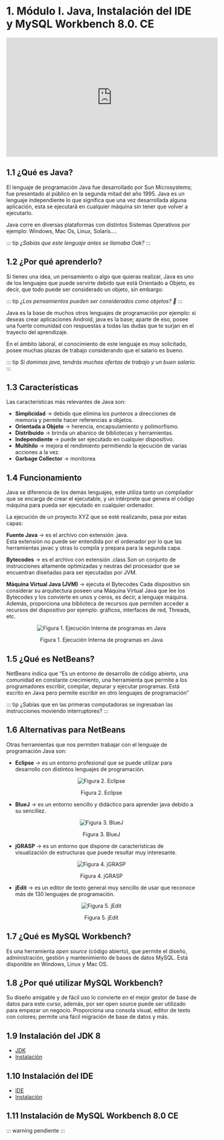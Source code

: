 # 1. Módulo I. Java, Instalación del IDE y MySQL Workbench 8.0. CE

<div style="text-align:center;">
<iframe width="560" height="315" src="https://www.youtube.com/embed/-EzXoY1Deg0" frameborder="0" allow="autoplay; encrypted-media" allowfullscreen></iframe>
</div>

## 1.1 ¿Qué es Java?

El lenguaje de programación Java fue desarrollado por Sun Microsystems; fue presentado al público en la segunda mitad del año 1995. Java es un lenguaje independiente lo que significa que una vez desarrollada alguna aplicación, esta se ejecutará en cualquier máquina sin tener que volver a ejecutarlo.

Java corre en diversas plataformas con distintos Sistemas Operativos por ejemplo: Windows, Mac Os, Linux, Solaris....

::: tip
*¿Sabías que este lenguaje antes se llamaba Oak?*
:::

## 1.2 ¿Por qué aprenderlo?

Si tienes una idea, un pensamiento o algo que quieras realizar, Java es uno de los lenguajes que puede servirte debido que está Orientado a Objeto, es decir, que todo puede ser considerado un objeto, sin embargo:

::: tip
 *¿Los pensamientos pueden ser considerados como objetos? 🤔*
:::

Java es la base de muchos otros lenguajes de programación por ejemplo: si deseas crear aplicaciones Android, java es la base; aparte de eso, posee una fuerte comunidad con respuestas a todas las dudas que te surjan en el trayecto del aprendizaje.

En el ámbito laboral, el conocimiento de este lenguaje es muy solicitado, posee muchas plazas de trabajo considerando que el salario es bueno.

::: tip
*Si dominas java, tendrás muchas ofertas de trabajo y un buen salario.*
:::

## 1.3 Características

Las características más relevantes de Java son:

* **Simplicidad** → debido que elimina los punteros a direcciones de memoria y permite hacer referencias a objetos.
* **Orientada a Objeto** → herencia, encapsulamiento y polimorfismo.
* **Distribuido** → brinda un abanico de bibliotecas y herramientas.
* **Independiente** → puede ser ejecutado en cualquier dispositivo.
* **Multihilo** → mejora el rendimiento permitiendo la ejecución de varias acciones a la vez.
* **Garbage Collector** → monitorea

## 1.4 Funcionamiento

Java se diferencia de los demás lenguajes, este utiliza tanto un compilador que se encarga de crear el ejecutable, y un intérprete que genera el código máquina para pueda ser ejecutado en cualquier ordenador.

La ejecución de un proyecto XYZ que se esté realizando, pasa por estas capas:

**Fuente Java** → es el archivo con extensión .java.  
Esta extensión no puede ser entendida por el ordenador por lo que las herramientas javac y otras lo compila y prepara para la segunda capa.

**Bytecodes** → es el archivo con extensión .class
Son un conjunto de instrucciones altamente optimizadas y neutras del procesador que se encuentran diseñadas para ser ejecutadas por JVM.

**Máquina Virtual Java (JVM)** → ejecuta el Bytecodes
Cada dispositivo sin considerar su arquitectura poseen una Máquina Virtual Java que lee los Bytecodes y los convierte en unos y ceros, es decir, a lenguaje máquina. Además, proporciona una biblioteca de recursos que permiten acceder a recursos del dispositivo por ejemplo: gráficos, interfaces de red, Threads, etc.

<div style="text-align: center;">
<img :src="$withBase('/img/1.png')" alt="Figura 1. Ejecución Interna de programas en Java">
<p>Figura 1. Ejecución Interna de programas en Java</p>
</div>

## 1.5 ¿Qué es NetBeans?

NetBeans indica que “Es un entorno de desarrollo de código abierto, una comunidad en constante crecimiento, una herramienta que permite a los programadores escribir, compilar, depurar y ejecutar programas. Está escrito en Java pero permite escribir en otro lenguajes de programación”

::: tip
¿Sabías que en las primeras computadoras se ingresaban las instrucciones moviendo interruptores?
:::

## 1.6 Alternativas para NetBeans

Otras herramientas que nos permiten trabajar con el lenguaje de programación Java son:

* **Eclipse** → es un entorno profesional que se puede utilizar para desarrollo con distintos lenguajes de programación.

<div style="text-align: center;">
<img :src="$withBase('/img/eclipse.png')" alt="Figura 2. Eclipse">
<p>Figura 2. Eclipse</p>
</div>

* **BlueJ** → es un entorno sencillo y didáctico para aprender java debido a su sencillez.

<div style="text-align: center;">
<img :src="$withBase('/img/bluej.png')" alt="Figura 3. BlueJ">
<p>Figura 3. BlueJ</p>
</div>

* **jGRASP** → es un entorno que dispone de características de visualización de estructuras que puede resultar muy interesante.

<div style="text-align: center;">
<img :src="$withBase('/img/jgrasp.png')" alt="Figura 4. jGRASP">
<p>Figura 4. jGRASP</p>
</div>

* **jEdit** → es un editor de texto general muy sencillo de usar que reconoce más de 130 lenguajes de programación.

<div style="text-align: center;">
<img :src="$withBase('/img/jEdit.png')" alt=" Figura 5. jEdit">
<p> Figura 5. jEdit</p>
</div>

## 1.7 ¿Qué es MySQL Workbench?

Es una herramienta *open source* (código abierto), que permite el diseño, administración, gestión y mantenimiento de bases de datos MySQL. Está disponible en Windows, Linux y Mac OS.

## 1.8 ¿Por qué utilizar MySQL Workbench?

Su diseño amigable y de fácil uso lo convierte en el mejor gestor de base de datos para este curso, además, por ser open source puede ser utilizado para empezar un negocio.
Proporciona una consola visual, editor de texto con colores; permite una fácil migración de base de datos y más.

## 1.9 Instalación del JDK 8

* [JDK](https://www.oracle.com/java/technologies/javase/javase-jdk8-downloads.html)
* [Instalación](https://www.youtube.com/watch?v=PAFUo4hpttE)

## 1.10 Instalación del IDE

* [IDE](https://netbeans.org/downloads/old/8.2/)
* [Instalación](https://www.youtube.com/watch?v=PAFUo4hpttE)

## 1.11 Instalación de MySQL Workbench 8.0 CE

::: warning
pendiente
:::
